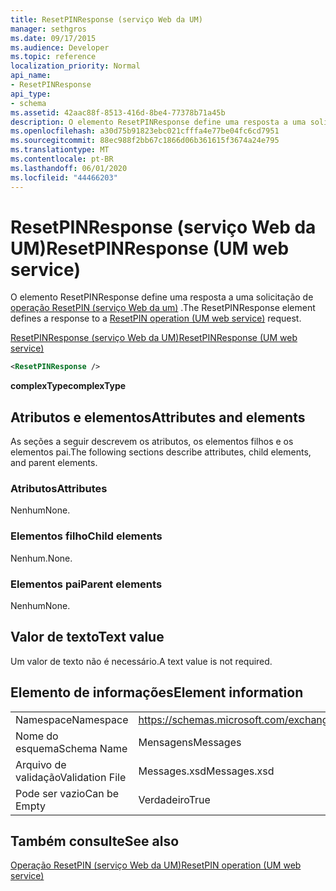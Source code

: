 ```yaml
---
title: ResetPINResponse (serviço Web da UM)
manager: sethgros
ms.date: 09/17/2015
ms.audience: Developer
ms.topic: reference
localization_priority: Normal
api_name:
- ResetPINResponse
api_type:
- schema
ms.assetid: 42aac88f-8513-416d-8be4-77378b71a45b
description: O elemento ResetPINResponse define uma resposta a uma solicitação de operação ResetPIN (serviço Web da UM).
ms.openlocfilehash: a30d75b91823ebc021cfffa4e77be04fc6cd7951
ms.sourcegitcommit: 88ec988f2bb67c1866d06b361615f3674a24e795
ms.translationtype: MT
ms.contentlocale: pt-BR
ms.lasthandoff: 06/01/2020
ms.locfileid: "44466203"
---
```

# <a name="resetpinresponse-um-web-service"></a><span data-ttu-id="ce997-103">ResetPINResponse (serviço Web da UM)</span><span class="sxs-lookup"><span data-stu-id="ce997-103">ResetPINResponse (UM web service)</span></span>

<span data-ttu-id="ce997-104">O elemento ResetPINResponse define uma resposta a uma solicitação de [operação ResetPIN (serviço Web da um)](resetpin-operation-um-web-service.md) .</span><span class="sxs-lookup"><span data-stu-id="ce997-104">The ResetPINResponse element defines a response to a [ResetPIN operation (UM web service)](resetpin-operation-um-web-service.md) request.</span></span> 
  
[<span data-ttu-id="ce997-105">ResetPINResponse (serviço Web da UM)</span><span class="sxs-lookup"><span data-stu-id="ce997-105">ResetPINResponse (UM web service)</span></span>](resetpinresponse-um-web-service.md)
  
```xml
<ResetPINResponse />
```

 <span data-ttu-id="ce997-106">**complexType**</span><span class="sxs-lookup"><span data-stu-id="ce997-106">**complexType**</span></span>
## <a name="attributes-and-elements"></a><span data-ttu-id="ce997-107">Atributos e elementos</span><span class="sxs-lookup"><span data-stu-id="ce997-107">Attributes and elements</span></span>

<span data-ttu-id="ce997-108">As seções a seguir descrevem os atributos, os elementos filhos e os elementos pai.</span><span class="sxs-lookup"><span data-stu-id="ce997-108">The following sections describe attributes, child elements, and parent elements.</span></span>
  
### <a name="attributes"></a><span data-ttu-id="ce997-109">Atributos</span><span class="sxs-lookup"><span data-stu-id="ce997-109">Attributes</span></span>

<span data-ttu-id="ce997-110">Nenhum</span><span class="sxs-lookup"><span data-stu-id="ce997-110">None.</span></span>
  
### <a name="child-elements"></a><span data-ttu-id="ce997-111">Elementos filho</span><span class="sxs-lookup"><span data-stu-id="ce997-111">Child elements</span></span>

<span data-ttu-id="ce997-112">Nenhum.</span><span class="sxs-lookup"><span data-stu-id="ce997-112">None.</span></span>
  
### <a name="parent-elements"></a><span data-ttu-id="ce997-113">Elementos pai</span><span class="sxs-lookup"><span data-stu-id="ce997-113">Parent elements</span></span>

<span data-ttu-id="ce997-114">Nenhum</span><span class="sxs-lookup"><span data-stu-id="ce997-114">None.</span></span>
  
## <a name="text-value"></a><span data-ttu-id="ce997-115">Valor de texto</span><span class="sxs-lookup"><span data-stu-id="ce997-115">Text value</span></span>

<span data-ttu-id="ce997-116">Um valor de texto não é necessário.</span><span class="sxs-lookup"><span data-stu-id="ce997-116">A text value is not required.</span></span>
  
## <a name="element-information"></a><span data-ttu-id="ce997-117">Elemento de informações</span><span class="sxs-lookup"><span data-stu-id="ce997-117">Element information</span></span>

|||
|:-----|:-----|
|<span data-ttu-id="ce997-118">Namespace</span><span class="sxs-lookup"><span data-stu-id="ce997-118">Namespace</span></span>  <br/> |https://schemas.microsoft.com/exchange/services/2006/messages  <br/> |
|<span data-ttu-id="ce997-119">Nome do esquema</span><span class="sxs-lookup"><span data-stu-id="ce997-119">Schema Name</span></span>  <br/> |<span data-ttu-id="ce997-120">Mensagens</span><span class="sxs-lookup"><span data-stu-id="ce997-120">Messages</span></span>  <br/> |
|<span data-ttu-id="ce997-121">Arquivo de validação</span><span class="sxs-lookup"><span data-stu-id="ce997-121">Validation File</span></span>  <br/> |<span data-ttu-id="ce997-122">Messages.xsd</span><span class="sxs-lookup"><span data-stu-id="ce997-122">Messages.xsd</span></span>  <br/> |
|<span data-ttu-id="ce997-123">Pode ser vazio</span><span class="sxs-lookup"><span data-stu-id="ce997-123">Can be Empty</span></span>  <br/> |<span data-ttu-id="ce997-124">Verdadeiro</span><span class="sxs-lookup"><span data-stu-id="ce997-124">True</span></span>  <br/> |
   
## <a name="see-also"></a><span data-ttu-id="ce997-125">Também consulte</span><span class="sxs-lookup"><span data-stu-id="ce997-125">See also</span></span>



[<span data-ttu-id="ce997-126">Operação ResetPIN (serviço Web da UM)</span><span class="sxs-lookup"><span data-stu-id="ce997-126">ResetPIN operation (UM web service)</span></span>](resetpin-operation-um-web-service.md)

